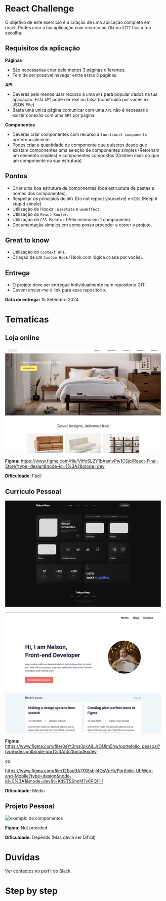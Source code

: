 # React Challenge

O objetivo de este exercicio é a criação de uma aplicação completa em react.
Podes criar a tua aplicação com recurso ao `CRA` ou `VITE` fica a tua escolha.

## Requisitos da aplicação

**Páginas**

- São necessarias criar pelo menos 3 páginas diferentes.
- Tem de ser possivel navegar entre estas 3 páginas.

**API**

- Deverás pelo menos usar recurso a uma `API` para popular dados na tua aplicação. Está `API` pode ser real ou falsa (construida por vocês ex: JSON File).
- Basta umá unica página comunicar com uma `API` não é necessario existir conexão com uma `API` por página.

**Componentes**

- Deverás criar componentes com recurso a `functional components` preferencialmente.
- Podes criar a quantidade de componente que quiseres desde que existam componentes uma seleção de componentes simples (Retornam um elemento simples) e componentes compostos (Contem mais do que um componente na sua estrutura)

## Pontos

- Criar uma boa estrutura de componentes (boa estruutura de pastas e nomes dos componentes).
- Respeitar os principios do `DRY` (Do not repeat yourselve) e `KISS` (Keep it stupid simple)
- Utilização de Hooks : `useState` e `useEffect`.
- Utilização do `React Router`.
- Utilização de `CSS Modules` (Pelo menos em 1 componente).
- Documentação simples em como posso proceder a correr o projeto.

## Great to know

- Utilização do `Context API`.
- Criaçao de um `Custom Hook` (Hook com lógica criada por vocês).

## Entrega

- O projeto deve ser entregue individualmente num repositorio GIT.
- Devem enviar-me o link para esse repositorio.

**Data de entrega:** 15 Setembro 2024

# Tematicas

## **Loja online**

![exemplo de componentes](./images//homepage_desktop.png)

**Figma:** https://www.figma.com/file/VltfoSL2Y1bAamvPw1CSjq/React-Final-Store?type=design&node-id=1%3A2&mode=dev

**Dificuldade:** Fácil

## **Curriculo Pessoal**

![exemplo de componentes](./images/01_Home_dark.jpg)

![exemplo de componentes](./images/portefolio_2.png)

**Figma:** https://www.figma.com/file/0eYt3ms0pxAiLJrOUim5hw/portefolio_pessoal?type=design&node-id=1%3A552&mode=dev

ou

https://www.figma.com/file/12EauBA7fX8sbjl4OsVuHr/Portfolio-UI-Web-and-Mobile?type=design&node-id=0%3A1&mode=dev&t=KdSTSShnM7v6PQl1-1

**Dificuldade:** Médio

## **Projeto Pessoal**

![exemplo de componentes](https://media1.giphy.com/media/3oeSAz6FqXCKuNFX6o/giphy.gif?cid=790b7611cmk8haeig9cuqk9zx6b88m52u3umprbtr3hiwexc&ep=v1_gifs_search&rid=giphy.gif&ct=g)

**Figma:** Not provided

**Dificuldade:** Depends (Mas devia ser Dificil)

# Duvidas

Ver contactos no perfil do Slack.

# Step by step
